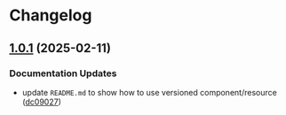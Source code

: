 # Changelog

## [1.0.1](https://github.com/marinatedconcrete/config/compare/kustomize-priorityclass@v1.0.0...kustomize-priorityclass@v1.0.1) (2025-02-11)


### Documentation Updates

* update `README.md` to show how to use versioned component/resource ([dc09027](https://github.com/marinatedconcrete/config/commit/dc09027f9c29261c5e3912fb034a6cdb6938ab6b))
